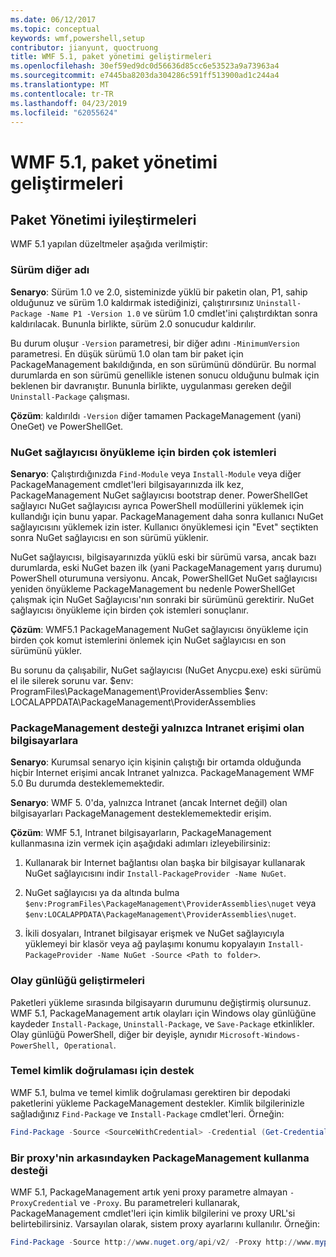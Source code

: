 ```yaml
---
ms.date: 06/12/2017
ms.topic: conceptual
keywords: wmf,powershell,setup
contributor: jianyunt, quoctruong
title: WMF 5.1, paket yönetimi geliştirmeleri
ms.openlocfilehash: 30ef59ed9dc0d56636d85cc6e53523a9a73963a4
ms.sourcegitcommit: e7445ba8203da304286c591ff513900ad1c244a4
ms.translationtype: MT
ms.contentlocale: tr-TR
ms.lasthandoff: 04/23/2019
ms.locfileid: "62055624"
---
```

# <a name="improvements-to-package-management-in-wmf-51"></a>WMF 5.1, paket yönetimi geliştirmeleri

## <a name="improvements-in-packagemanagement"></a>Paket Yönetimi iyileştirmeleri

WMF 5.1 yapılan düzeltmeler aşağıda verilmiştir:

### <a name="version-alias"></a>Sürüm diğer adı

**Senaryo**: Sürüm 1.0 ve 2.0, sisteminizde yüklü bir paketin olan, P1, sahip olduğunuz ve sürüm 1.0 kaldırmak istediğinizi, çalıştırırsınız `Uninstall-Package -Name P1 -Version 1.0` ve sürüm 1.0 cmdlet'ini çalıştırdıktan sonra kaldırılacak. Bununla birlikte, sürüm 2.0 sonucudur kaldırılır.

Bu durum oluşur `-Version` parametresi, bir diğer adını `-MinimumVersion` parametresi. En düşük sürümü 1.0 olan tam bir paket için PackageManagement bakıldığında, en son sürümünü döndürür. Bu normal durumlarda en son sürümü genellikle istenen sonucu olduğunu bulmak için beklenen bir davranıştır. Bununla birlikte, uygulanması gereken değil `Uninstall-Package` çalışması.

**Çözüm**: kaldırıldı `-Version` diğer tamamen PackageManagement (yani) OneGet) ve PowerShellGet.

### <a name="multiple-prompts-for-bootstrapping-the-nuget-provider"></a>NuGet sağlayıcısı önyükleme için birden çok istemleri

**Senaryo**: Çalıştırdığınızda `Find-Module` veya `Install-Module` veya diğer PackageManagement cmdlet'leri bilgisayarınızda ilk kez, PackageManagement NuGet sağlayıcısı bootstrap dener. PowerShellGet sağlayıcı NuGet sağlayıcısı ayrıca PowerShell modüllerini yüklemek için kullandığı için bunu yapar. PackageManagement daha sonra kullanıcı NuGet sağlayıcısını yüklemek izin ister. Kullanıcı önyüklemesi için "Evet" seçtikten sonra NuGet sağlayıcısı en son sürümü yüklenir.

NuGet sağlayıcısı, bilgisayarınızda yüklü eski bir sürümü varsa, ancak bazı durumlarda, eski NuGet bazen ilk (yani PackageManagement yarış durumu) PowerShell oturumuna versiyonu. Ancak, PowerShellGet NuGet sağlayıcısı yeniden önyükleme PackageManagement bu nedenle PowerShellGet çalışmak için NuGet Sağlayıcısı'nın sonraki bir sürümünü gerektirir. NuGet sağlayıcısı önyükleme için birden çok istemleri sonuçlanır.

**Çözüm**: WMF5.1 PackageManagement NuGet sağlayıcısı önyükleme için birden çok komut istemlerini önlemek için NuGet sağlayıcısı en son sürümünü yükler.

Bu sorunu da çalışabilir, NuGet sağlayıcısı (NuGet Anycpu.exe) eski sürümü el ile silerek sorunu var. $env: ProgramFiles\PackageManagement\ProviderAssemblies $env: LOCALAPPDATA\PackageManagement\ProviderAssemblies


### <a name="support-for-packagemanagement-on-computers-with-intranet-access-only"></a>PackageManagement desteği yalnızca Intranet erişimi olan bilgisayarlara

**Senaryo**: Kurumsal senaryo için kişinin çalıştığı bir ortamda olduğunda hiçbir Internet erişimi ancak Intranet yalnızca. PackageManagement WMF 5.0 Bu durumda desteklememektedir.

**Senaryo**: WMF 5. 0'da, yalnızca Intranet (ancak Internet değil) olan bilgisayarları PackageManagement desteklememektedir erişim.

**Çözüm**: WMF 5.1, Intranet bilgisayarların, PackageManagement kullanmasına izin vermek için aşağıdaki adımları izleyebilirsiniz:

1. Kullanarak bir Internet bağlantısı olan başka bir bilgisayar kullanarak NuGet sağlayıcısını indir `Install-PackageProvider -Name NuGet`.

2. NuGet sağlayıcısı ya da altında bulma `$env:ProgramFiles\PackageManagement\ProviderAssemblies\nuget` veya `$env:LOCALAPPDATA\PackageManagement\ProviderAssemblies\nuget`.

3. İkili dosyaları, Intranet bilgisayar erişmek ve NuGet sağlayıcıyla yüklemeyi bir klasör veya ağ paylaşımı konumu kopyalayın `Install-PackageProvider -Name NuGet -Source <Path to folder>`.


### <a name="event-logging-improvements"></a>Olay günlüğü geliştirmeleri

Paketleri yükleme sırasında bilgisayarın durumunu değiştirmiş olursunuz. WMF 5.1, PackageManagement artık olayları için Windows olay günlüğüne kaydeder `Install-Package`, `Uninstall-Package`, ve `Save-Package` etkinlikler. Olay günlüğü PowerShell, diğer bir deyişle, aynıdır `Microsoft-Windows-PowerShell, Operational`.

### <a name="support-for-basic-authentication"></a>Temel kimlik doğrulaması için destek

WMF 5.1, bulma ve temel kimlik doğrulaması gerektiren bir depodaki paketlerini yükleme PackageManagement destekler. Kimlik bilgilerinizle sağladığınız `Find-Package` ve `Install-Package` cmdlet'leri. Örneğin:

``` PowerShell
Find-Package -Source <SourceWithCredential> -Credential (Get-Credential)
```

### <a name="support-for-using-packagemanagement-behind-a-proxy"></a>Bir proxy'nin arkasındayken PackageManagement kullanma desteği

WMF 5.1, PackageManagement artık yeni proxy parametre almayan `-ProxyCredential` ve `-Proxy`. Bu parametreleri kullanarak, PackageManagement cmdlet'leri için kimlik bilgilerini ve proxy URL'si belirtebilirsiniz. Varsayılan olarak, sistem proxy ayarlarını kullanılır. Örneğin:

``` PowerShell
Find-Package -Source http://www.nuget.org/api/v2/ -Proxy http://www.myproxyserver.com -ProxyCredential (Get-Credential)
```
